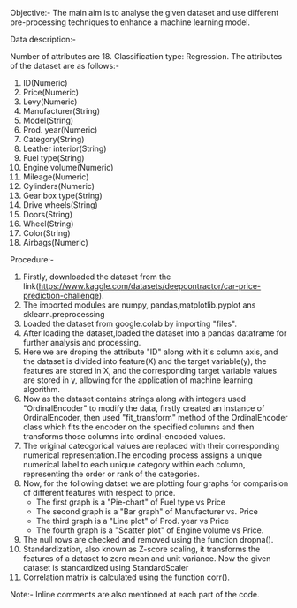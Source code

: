Objective:-
The main aim is to analyse the given dataset and use different pre-processing techniques to enhance a machine learning model.

Data description:-

Number of attributes are 18.
Classification type: Regression.
The attributes of the dataset are as follows:- 
1. ID(Numeric)
2. Price(Numeric)
3. Levy(Numeric)
4. Manufacturer(String)
5. Model(String)
6. Prod. year(Numeric)
7. Category(String)
8. Leather interior(String)
9. Fuel type(String)
10. Engine volume(Numeric)
11. Mileage(Numeric)
12. Cylinders(Numeric)
13. Gear box type(String)
14. Drive wheels(String)
15. Doors(String)
16. Wheel(String)
17. Color(String)
18. Airbags(Numeric)

Procedure:-

1. Firstly, downloaded the dataset from the link(https://www.kaggle.com/datasets/deepcontractor/car-price-prediction-challenge).
2. The imported modules are numpy, pandas,matplotlib.pyplot ans sklearn.preprocessing
3. Loaded the dataset from google.colab by importing "files".
4. After loading the dataset,loaded the dataset into a pandas dataframe for further analysis and processing.
5. Here we are droping the attribute "ID" along with it's column axis, and the dataset is divided into feature(X) and the target variable(y), the features are stored in X, and the corresponding target variable values are stored in y, allowing for the application of machine learning algorithm.
6. Now as the dataset contains strings along with integers used "OrdinalEncoder" to modify the data, firstly created an instance of OrdinalEncoder, then used "fit_transform" method of the OrdinalEncoder class which fits the encoder on the specified columns and then transforms those columns into ordinal-encoded values. 
7. The original cateogorical values are replaced with their corresponding numerical representation.The encoding process assigns a unique numerical label to each unique category within each column, representing the order or rank of the categories.
8. Now, for the following datset we are plotting four graphs for comparision of different features with respect to price.
   - The first graph is a "Pie-chart" of Fuel type vs Price
   - The second graph is a "Bar graph" of Manufacturer vs. Price
   - The third graph is a "Line plot" of Prod. year vs Price
   - The fourth graph is a "Scatter plot" of Engine volume vs Price.
9. The null rows are checked and removed using the function dropna().
10. Standardization, also known as Z-score scaling, it transforms the features of a dataset to zero mean and unit variance. Now the given dataset is standardized using StandardScaler
11. Correlation matrix is calculated using the function corr().

Note:- Inline comments are also mentioned at each part of the code.

